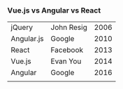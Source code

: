 ### Vue.js vs Angular vs React

||||
|-|-|-|
| jQuery | John Resig | 2006 |
| Angular.js | Google | 2010 |
| React | Facebook | 2013 |
| Vue.js | Evan You | 2014 |
| Angular | Google | 2016 |
||||



<aside class="notes">
</aside>
